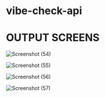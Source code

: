 # vibe-check-api
<h1>OUTPUT SCREENS</h1>




![Screenshot (54)](https://github.com/user-attachments/assets/d32eaf5f-110a-4aa3-a732-8e20eecd7196)






![Screenshot (55)](https://github.com/user-attachments/assets/f31a846c-7049-4e5b-8036-ecafdb57b557)







![Screenshot (56)](https://github.com/user-attachments/assets/5b622371-561f-4e55-8a93-f8f2a5e00f49)






![Screenshot (57)](https://github.com/user-attachments/assets/07f07b3e-72ae-422d-a33b-8723844764f0)



